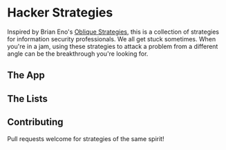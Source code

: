 # Hacker Strategies

Inspired by Brian Eno's [Oblique Strategies](https://en.wikipedia.org/wiki/Oblique_Strategies), this is a collection of strategies for information security professionals. We all get stuck sometimes. When you're in a jam, using these strategies to attack a problem from a different angle can be the breakthrough you're looking for.

## The App

## The Lists

## Contributing

Pull requests welcome for strategies of the same spirit!
